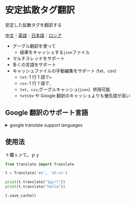 # 安定拡散タグ翻訳

安定した拡散タグを翻訳する

[中文](README.zh.md)｜[英語](README.md)｜[日本語](README.ja.md)｜[ロシア](README.ru.md)

-   グーグル翻訳を使って
    -   結果をキャッシュする`json`ファイル
-   マルチスレッドをサポート
-   多くの言語をサポート
-   キャッシュファイルの手動編集をサポート (txt、csv)
    -   `txt`: 1 行 1 語で`=`
    -   `csv`: 1 行 1 語で`,`
    -   `txt`、`csv`,グーグルキャッシュ(`json`）併用可能
    -   `txt`csv や Google 翻訳のキャッシュよりも優先度が高い

## Google 翻訳のサポート言語

<details>
<summary>google translate support languages</summary>

```json
{
  'af': 'afrikaans',
  'sq': 'albanian',
  'am': 'amharic',
  'ar': 'arabic',
  'hy': 'armenian',
  'az': 'azerbaijani',
  'eu': 'basque',
  'be': 'belarusian',
  'bn': 'bengali',
  'bs': 'bosnian',
  'bg': 'bulgarian',
  'ca': 'catalan',
  'ceb': 'cebuano',
  'ny': 'chichewa',
  'zh-cn': 'chinese (simplified)',
  'zh-tw': 'chinese (traditional)',
  'co': 'corsican',
  'hr': 'croatian',
  'cs': 'czech',
  'da': 'danish',
  'nl': 'dutch',
  'en': 'english',
  'eo': 'esperanto',
  'et': 'estonian',
  'tl': 'filipino',
  'fi': 'finnish',
  'fr': 'french',
  'fy': 'frisian',
  'gl': 'galician',
  'ka': 'georgian',
  'de': 'german',
  'el': 'greek',
  'gu': 'gujarati',
  'ht': 'haitian creole',
  'ha': 'hausa',
  'haw': 'hawaiian',
  'iw': 'hebrew',
  'he': 'hebrew',
  'hi': 'hindi',
  'hmn': 'hmong',
  'hu': 'hungarian',
  'is': 'icelandic',
  'ig': 'igbo',
  'id': 'indonesian',
  'ga': 'irish',
  'it': 'italian',
  'ja': 'japanese',
  'jw': 'javanese',
  'kn': 'kannada',
  'kk': 'kazakh',
  'km': 'khmer',
  'ko': 'korean',
  'ku': 'kurdish (kurmanji)',
  'ky': 'kyrgyz',
  'lo': 'lao',
  'la': 'latin',
  'lv': 'latvian',
  'lt': 'lithuanian',
  'lb': 'luxembourgish',
  'mk': 'macedonian',
  'mg': 'malagasy',
  'ms': 'malay',
  'ml': 'malayalam',
  'mt': 'maltese',
  'mi': 'maori',
  'mr': 'marathi',
  'mn': 'mongolian',
  'my': 'myanmar (burmese)',
  'ne': 'nepali',
  'no': 'norwegian',
  'or': 'odia',
  'ps': 'pashto',
  'fa': 'persian',
  'pl': 'polish',
  'pt': 'portuguese',
  'pa': 'punjabi',
  'ro': 'romanian',
  'ru': 'russian',
  'sm': 'samoan',
  'gd': 'scots gaelic',
  'sr': 'serbian',
  'st': 'sesotho',
  'sn': 'shona',
  'sd': 'sindhi',
  'si': 'sinhala',
  'sk': 'slovak',
  'sl': 'slovenian',
  'so': 'somali',
  'es': 'spanish',
  'su': 'sundanese',
  'sw': 'swahili',
  'sv': 'swedish',
  'tg': 'tajik',
  'ta': 'tamil',
  'te': 'telugu',
  'th': 'thai',
  'tr': 'turkish',
  'uk': 'ukrainian',
  'ur': 'urdu',
  'ug': 'uyghur',
  'uz': 'uzbek',
  'vi': 'vietnamese',
  'cy': 'welsh',
  'xh': 'xhosa',
  'yi': 'yiddish',
  'yo': 'yoruba',
  'zu': 'zulu'
}

```

</details>

## 使用法

ｔ欄ｓァて。ｐｙ

```python
from translate import Translate

t = Translate('en', 'zh-cn')

print(t.translate("1girl"))
print(t.translate("hello"))

t.save_cache()
```
